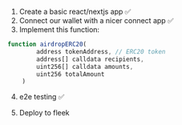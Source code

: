 1. Create a basic react/nextjs app ✅
2. Connect our wallet with a nicer connect app ✅
3. Implement this function:
```javascript
function airdropERC20(
        address tokenAddress, // ERC20 token
        address[] calldata recipients,
        uint256[] calldata amounts,
        uint256 totalAmount
    )
```
4. e2e testing ✅

5. Deploy to fleek 